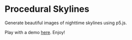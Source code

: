 # Procedural Skylines
Generate beautiful images of nighttime skylines using p5.js.

Play with a demo [here](https://editor.p5js.org/leonrode/sketches/-gDtuWeYS). Enjoy!
